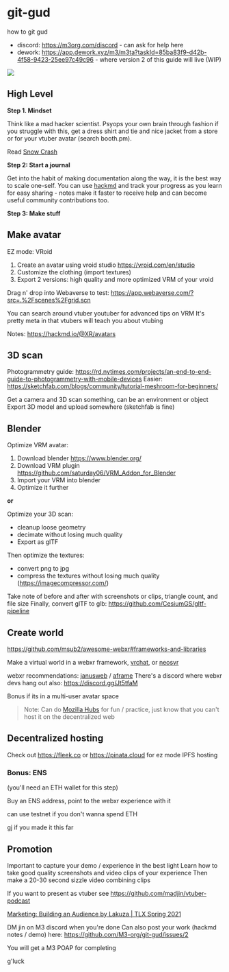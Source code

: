 # git-gud

how to git gud

- discord: https://m3org.com/discord - can ask for help here
- dework: https://app.dework.xyz/m3/m3ta?taskId=85ba83f9-d42b-4f58-9423-25ee97c49c96 - where version 2 of this guide will live (WIP)

![](https://i.imgur.com/FNN0YYR.png)

## High Level

**Step 1. Mindset**

Think like a mad hacker scientist. Psyops your own brain through fashion if you struggle with this, get a dress shirt and tie and nice jacket from a store or for your vtuber avatar (search booth.pm).

Read [Snow Crash](https://en.wikipedia.org/wiki/Snow_Crash)

**Step 2: Start a journal**

Get into the habit of making documentation along the way, it is the best way to scale one-self. You can use [hackmd](https://hackmd.io/) and track your progress as you learn for easy sharing - notes make it faster to receive help and can become useful community contributions too.

**Step 3: Make stuff**


## Make avatar

EZ mode: VRoid

1. Create an avatar using vroid studio https://vroid.com/en/studio
2. Customize the clothing (import textures)
3. Export 2 versions: high quality and more optimized VRM of your vroid

Drag n' drop into Webaverse to test: https://app.webaverse.com/?src=.%2Fscenes%2Fgrid.scn

You can search around vtuber youtuber for advanced tips on VRM
It's pretty meta in that vtubers will teach you about vtubing

Notes: https://hackmd.io/@XR/avatars

## 3D scan

Photogrammetry guide: https://rd.nytimes.com/projects/an-end-to-end-guide-to-photogrammetry-with-mobile-devices
Easier: https://sketchfab.com/blogs/community/tutorial-meshroom-for-beginners/


Get a camera and 3D scan something, can be an environment or object
Export 3D model and upload somewhere (sketchfab is fine)


## Blender

Optimize VRM avatar:

1. Download blender https://www.blender.org/
2. Download VRM plugin https://github.com/saturday06/VRM_Addon_for_Blender
3. Import your VRM into blender
4. Optimize it further

**or**

Optimize your 3D scan:

- cleanup loose geometry
- decimate without losing much quality
- Export as glTF

Then optimize the textures:

- convert png to jpg
- compress the textures without losing much quality (https://imagecompressor.com/)

Take note of before and after with screenshots or clips, triangle count, and file size
Finally, convert glTF to glb: https://github.com/CesiumGS/gltf-pipeline

## Create world

https://github.com/msub2/awesome-webxr#frameworks-and-libraries

Make a virtual world in a webxr framework, [vrchat](https://docs.vrchat.com/docs/setting-up-the-sdk), or [neosvr](https://neos.com/)

webxr recommendations: [janusweb](https://janusvr.github.io/guide/#/examples/markup) / [aframe](https://aframe.io/docs/)
There's a discord where webxr devs hang out also: https://discord.gg/Jt5tfaM

Bonus if its in a multi-user avatar space

> Note: Can do [Mozilla Hubs](https://hubs.mozilla.com) for fun / practice, just know that you can't host it on the decentralized web

## Decentralized hosting

Check out https://fleek.co or https://pinata.cloud for ez mode IPFS hosting

### Bonus: ENS

(you'll need an ETH wallet for this step)

Buy an ENS address, point to the webxr experience with it

can use testnet if you don't wanna spend ETH

gj if you made it this far

## Promotion

Important to capture your demo / experience in the best light
Learn how to take good quality screenshots and video clips of your experience
Then make a 20-30 second sizzle video combining clips

If you want to present as vtuber see https://github.com/madjin/vtuber-podcast

[Marketing: Building an Audience by Lakuza | TLX Spring 2021](https://www.youtube.com/watch?v=7o2qffqSWOc)

DM jin on M3 discord when you're done
Can also post your work (hackmd notes / demo) here: https://github.com/M3-org/git-gud/issues/2

You will get a M3 POAP for completing

g'luck

